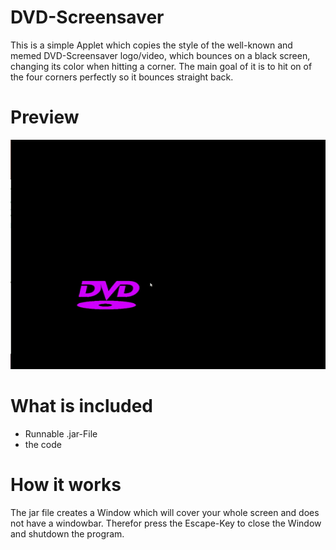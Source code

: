 # DVD-Screensaver
This is a simple Applet which copies the style of the well-known and memed DVD-Screensaver logo/video, which bounces on a black screen, changing its color when hitting a corner.
The main goal of it is to hit on of the four corners perfectly so it bounces straight back.

# Preview
![Preview](DVD_Screensaver.gif)

# What is included
- Runnable .jar-File
- the code

# How it works
The jar file creates a Window which will cover your whole screen and does not have a windowbar. Therefor press the Escape-Key to close the Window and shutdown the program.

